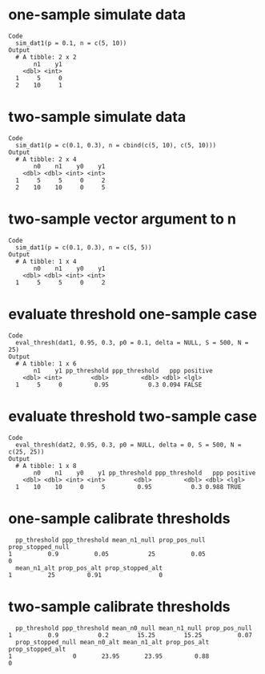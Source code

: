 # one-sample simulate data

    Code
      sim_dat1(p = 0.1, n = c(5, 10))
    Output
      # A tibble: 2 x 2
           n1    y1
        <dbl> <int>
      1     5     0
      2    10     1

# two-sample simulate data

    Code
      sim_dat1(p = c(0.1, 0.3), n = cbind(c(5, 10), c(5, 10)))
    Output
      # A tibble: 2 x 4
           n0    n1    y0    y1
        <dbl> <dbl> <int> <int>
      1     5     5     0     2
      2    10    10     0     5

# two-sample vector argument to n

    Code
      sim_dat1(p = c(0.1, 0.3), n = c(5, 5))
    Output
      # A tibble: 1 x 4
           n0    n1    y0    y1
        <dbl> <dbl> <int> <int>
      1     5     5     0     2

# evaluate threshold one-sample case

    Code
      eval_thresh(dat1, 0.95, 0.3, p0 = 0.1, delta = NULL, S = 500, N = 25)
    Output
      # A tibble: 1 x 6
           n1    y1 pp_threshold ppp_threshold   ppp positive
        <dbl> <int>        <dbl>         <dbl> <dbl> <lgl>   
      1     5     0         0.95           0.3 0.094 FALSE   

# evaluate threshold two-sample case

    Code
      eval_thresh(dat2, 0.95, 0.3, p0 = NULL, delta = 0, S = 500, N = c(25, 25))
    Output
      # A tibble: 1 x 8
           n0    n1    y0    y1 pp_threshold ppp_threshold   ppp positive
        <dbl> <dbl> <int> <int>        <dbl>         <dbl> <dbl> <lgl>   
      1    10    10     0     5         0.95           0.3 0.988 TRUE    

# one-sample calibrate thresholds

      pp_threshold ppp_threshold mean_n1_null prop_pos_null prop_stopped_null
    1          0.9          0.05           25          0.05                 0
      mean_n1_alt prop_pos_alt prop_stopped_alt
    1          25         0.91                0

# two-sample calibrate thresholds

      pp_threshold ppp_threshold mean_n0_null mean_n1_null prop_pos_null
    1          0.9           0.2        15.25        15.25          0.07
      prop_stopped_null mean_n0_alt mean_n1_alt prop_pos_alt prop_stopped_alt
    1                 0       23.95       23.95         0.88                0

